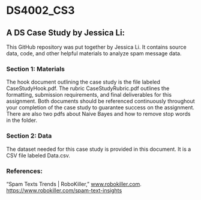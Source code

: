 # DS4002_CS3

## A DS Case Study by Jessica Li:

This GitHub repository was put together by Jessica Li. It contains source data, code, and other helpful materials to analyze spam message data.

### Section 1: Materials

The hook document outlining the case study is the file labeled CaseStudyHook.pdf. The rubric CaseStudyRubric.pdf outlines the formatting, submission requirements, and final deliverables for this assignment. Both documents should be referenced continuously throughout your completion of the case study to guarantee success on the assignment. There are also two pdfs about Naive Bayes and how to remove stop words in the folder. 


### Section 2: Data

The dataset needed for this case study is provided in this document. It is a CSV file labeled Data.csv. 

### References:
“Spam Texts Trends | RoboKiller,” www.robokiller.com. https://www.robokiller.com/spam-text-insights
